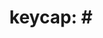 ---
layout: symbols
title: "keycap: #"
emoji: keycap_hashtag
permalink: #️⃣.html
image: assets/img/3moji/keycap_hashtag.png
---